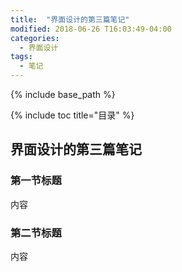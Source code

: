 ```yaml
---
title:  "界面设计的第三篇笔记"
modified: 2018-06-26 T16:03:49-04:00
categories: 
  - 界面设计
tags:
  - 笔记
---
```


{% include base_path %}

{% include toc title="目录" %}


## 界面设计的第三篇笔记

### 第一节标题

内容

### 第二节标题

内容
